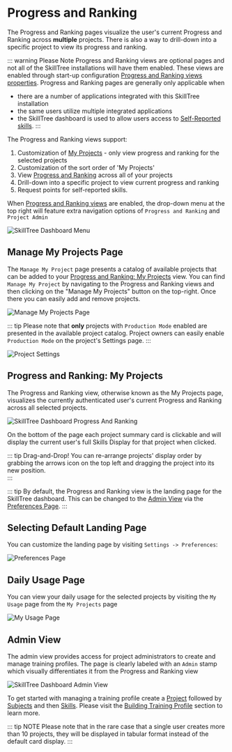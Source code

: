 # Progress and Ranking

The Progress and Ranking pages visualize the user's current Progress and Ranking across **multiple** projects. 
There is also a way to drill-down into a specific project to view its progress and ranking.    

::: warning Please Note
Progress and Ranking views are optional pages and not all of the SkillTree installations will have them enabled. 
These views are enabled through start-up configuration [Progress and Ranking views properties](/dashboard/install-guide/config.html#progress-and-ranking-views).
Progress and Ranking pages are generally only applicable when 
- there are a number of applications integrated with this SkillTree installation
- the same users utilize multiple integrated applications
- the SkillTree dashboard is used to allow users access to [Self-Reported skills](/dashboard/user-guide/self-reporting.html).
:::

The Progress and Ranking views support:
1. Customization of [My Projects](#manage-my-projects-page) - only view progress and ranking for the selected projects
1. Customization of the sort order of 'My Projects'
1. View [Progress and Ranking](#progress-and-ranking-my-projects) across all of your projects 
1. Drill-down into a specific project to view current progress and ranking
1. Request points for self-reported skills.  

When [Progress and Ranking views](/dashboard/install-guide/config.html#progress-and-ranking-views) are enabled, the drop-down menu at the top right 
will feature extra navigation options of ```Progress and Ranking``` and ```Project Admin```

![SkillTree Dashboard Menu](../../screenshots/admin/component-settings-menu.png)


## Manage My Projects Page

The ``Manage My Project`` page presents a catalog of available projects that can be added to your [Progress and Ranking: My Projects](#progress-and-ranking-my-projects) view. You can find ``Manage My Project`` by navigating to the
Progress and Ranking views and then clicking on the "Manage My Projects" button on the top-right. Once there you can easily add and remove projects.  

![Manage My Projects Page](../../screenshots/progress-and-ranking/page-progress-and-rankings-manage-my-projects.png)

::: tip
Please note that **only** projects with ``Production Mode`` enabled are presented in the available project catalog. 
Project owners can easily enable ``Production Mode`` on the project's Settings page. 
:::

![Project Settings](../../screenshots/admin/page-project-settings.png)

## Progress and Ranking: My Projects

The Progress and Ranking view, otherwise known as the My Projects page, visualizes the currently authenticated user's current Progress and Ranking across all selected projects. 

![SkillTree Dashboard Progress And Ranking](../../screenshots/progress-and-ranking/page-progress-and-rankings.png)

On the bottom of the page each project summary card is clickable and will display the current user's full Skills Display for that project when clicked.

::: tip Drag-and-Drop!
You can re-arrange projects' display order by grabbing the arrows icon on the top left and dragging the project into its new position.  
:::

::: tip
By default, the Progress and Ranking view is the landing page for the SkillTree dashboard. This can be changed to the [Admin View](/dashboard/user-guide/admin-view.html) via the [Preferences Page](/dashboard/user-guide/settings.html#preferences).
:::

## Selecting Default Landing Page

You can customize the landing page by visiting ``Settings -> Preferences``:

![Preferences Page](../../screenshots/admin/page-settings-preference.png)

## Daily Usage Page

You can view your daily usage for the selected projects by visiting the ``My Usage`` page from the ``My Projects`` page

![My Usage Page](../../screenshots/progress-and-ranking/page-progress-and-rankings-view-my-usage.png)

## Admin View

The admin view provides access for project administrators to create and manage training profiles. 
The page is clearly labeled with an ``Admin`` stamp which visually differentiates it from the Progress and Ranking view

![SkillTree Dashboard Admin View](../../screenshots/admin/page-projects.png)

To get started with managing a training profile create a [Project](/dashboard/user-guide/projects.html) followed by [Subjects](/dashboard/user-guide/subjects.html) and then [Skills](/dashboard/user-guide/skills.html). 
Please visit the [Building Training Profile](/dashboard/user-guide/#building-training-profile) section to learn more. 

::: tip NOTE
Please note that in the rare case that a single user creates more than 10 projects, they will be displayed in tabular format instead of the default card display. 
:::


